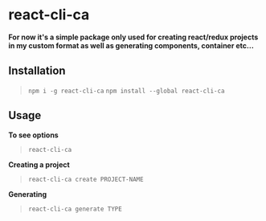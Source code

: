 # react-cli-ca

**For now it's a simple package only used for creating react/redux projects in my custom format as well as generating components, container etc...**

## Installation

>`npm i -g react-cli-ca`
>`npm install --global react-cli-ca`

## Usage

**To see options**
>`react-cli-ca` 

**Creating a project**
>`react-cli-ca create PROJECT-NAME` 

**Generating**
>`react-cli-ca generate TYPE` 

